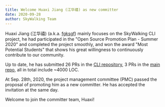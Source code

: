 ```yaml
---
title: Welcome Huaxi Jiang (江华禧) as new committer
date: 2020-09-28
author: SkyWalking Team
---
```


Huaxi Jiang (江华禧) (a.k.a. [fgksgf](https://github.com/fgksgf)) mainly focuses on the SkyWalking CLI project, he had participated in the "Open Source Promotion Plan - Summer 2020" and completed the project smoothly, and won the award "Most Potential Students" that shows his great willingness to continuously contribute to our community.

Up to date, he has submitted 26 PRs in the [CLI repository](https://github.com/apache/skywalking-cli/commits?author=fgksgf), 3 PRs in the [main repo](https://github.com/apache/skywalking/commits?author=fgksgf), all in total include ~4000 LOC.

At Sep. 28th, 2020, the project management committee (PMC) passed the proposal of promoting him as a new committer. He has accepted the invitation at the same day.

Welcome to join the committer team, Huaxi!
